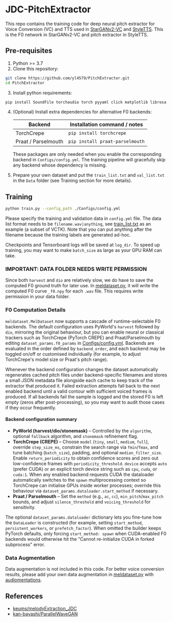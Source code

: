 # JDC-PitchExtractor
This repo contains the training code for deep neural pitch extractor for Voice Conversion (VC) and TTS used in [StarGANv2-VC](https://github.com/yl4579/StarGANv2-VC) and [StyleTTS](https://github.com/yl4579/StyleTTS). This is the F0 network in StarGANv2-VC and pitch extractor in StyleTTS. 

## Pre-requisites
1. Python >= 3.7
2. Clone this repository:
```bash
git clone https://github.com/yl4579/PitchExtractor.git
cd PitchExtractor
```
3. Install python requirements: 
```bash
pip install SoundFile torchaudio torch pyyaml click matplotlib librosa pyworld
```
4. (Optional) Install extra dependencies for alternative F0 backends:

   | Backend        | Installation command / notes |
   | -------------- | ----------------------------- |
   | TorchCrepe     | `pip install torchcrepe` |
   | Praat / Parselmouth | `pip install praat-parselmouth` |

   These packages are only needed when you enable the corresponding backend in `Configs/config.yml`. The training pipeline will gracefully skip any backend whose dependency is missing.

5. Prepare your own dataset and put the `train_list.txt` and `val_list.txt` in the `Data` folder (see Training section for more details).

## Training
```bash
python train.py --config_path ./Configs/config.yml
```
Please specify the training and validation data in `config.yml` file. The data list format needs to be `filename.wav|anything`, see [train_list.txt](https://github.com/yl4579/StarGANv2-VC/blob/main/Data/train_list.txt) as an example (a subset of VCTK). Note that you can put anything after the filename because the training labels are generated ad-hoc.

Checkpoints and Tensorboard logs will be saved at `log_dir`. To speed up training, you may want to make `batch_size` as large as your GPU RAM can take. 

### IMPORTANT: DATA FOLDER NEEDS WRITE PERMISSION
Since both `harvest` and `dio` are relatively slow, we do have to save the computed F0 ground truth for later use. In [meldataset.py](https://github.com/yl4579/PitchExtractor/blob/main/meldataset.py#L77-L89), it will write the computed F0 curve `_f0.npy` for each `.wav` file. This requires write permission in your data folder. 

### F0 Computation Details
`meldataset.MelDataset` now supports a cascade of runtime-selectable F0 backends. The default configuration uses PyWorld's `harvest` followed by `dio`, mirroring the original behaviour, but you can enable neural or classical trackers such as TorchCrepe (PyTorch CREPE) and Praat/Parselmouth by editing `dataset_params.f0_params` in [Configs/config.yml](Configs/config.yml). Backends are evaluated in the order defined by `backend_order`, and each backend may be toggled on/off or customised individually (for example, to adjust TorchCrepe's model size or Praat's pitch range).

Whenever the backend configuration changes the dataset automatically regenerates cached pitch files under backend-specific filenames and stores a small JSON metadata file alongside each cache to keep track of the extractor that produced it. Failed extraction attempts fall back to the next enabled backend until a valid contour with sufficient voiced frames is produced. If all backends fail the sample is logged and the stored F0 is left empty (zeros after post-processing), so you may want to audit those cases if they occur frequently.

#### Backend configuration summary

- **PyWorld (harvest/dio/stonemask)** – Controlled by the `algorithm`, optional `fallback` algorithm, and `stonemask` refinement flag.
- **TorchCrepe (CREPE)** – Choose `model` (`tiny`, `small`, `medium`, `full`), override `step_size_ms`, constrain the search range via `fmin`/`fmax`, and tune batching (`batch_size`), padding, and optional `median_filter_size`. Enable `return_periodicity` to obtain confidence scores and zero out low-confidence frames with `periodicity_threshold`. `device` accepts `auto` (prefer CUDA) or an explicit torch device string such as `cpu`, `cuda`, or `cuda:1`. When any enabled backend requests CUDA the dataloader automatically switches to the `spawn` multiprocessing context so TorchCrepe can initialise GPUs inside worker processes; override this behaviour via `dataset_params.dataloader.start_method` if necessary.
- **Praat / Parselmouth** – Set the `method` (e.g., `ac`, `cc`), `min_pitch`/`max_pitch` bounds, and adjust `silence_threshold` and `voicing_threshold` for sensitivity.

The optional `dataset_params.dataloader` dictionary lets you fine-tune how the `DataLoader` is constructed (for example, setting `start_method`, `persistent_workers`, or `prefetch_factor`). When omitted the builder keeps PyTorch defaults, only forcing `start_method: spawn` when CUDA-enabled F0 backends would otherwise hit the "Cannot re-initialize CUDA in forked subprocess" error.

### Data Augmentation
Data augmentation is not included in this code. For better voice conversion results, please add your own data augmentation in [meldataset.py](https://github.com/yl4579/PitchExtractor/blob/main/meldataset.py) with [audiomentations](https://github.com/iver56/audiomentations).

## References
- [keums/melodyExtraction_JDC](https://github.com/keums/melodyExtraction_JDC)
- [kan-bayashi/ParallelWaveGAN](https://github.com/kan-bayashi/ParallelWaveGAN)

